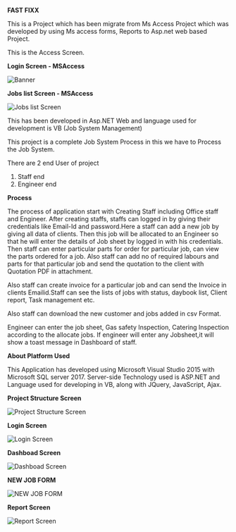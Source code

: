 
<b>FAST FIXX</b>

This is a Project which has been migrate from Ms Access Project which was developed by using Ms access forms, Reports to Asp.net  web based Project.

This is the Access Screen.

<b>Login Screen - MSAccess</b>
  
  ![Banner](https://github.com/rajibsahani29/MSAccess-.Net-Migration/blob/master/AcessLogin.png?raw=true "Banner")

<b>Jobs list Screen - MSAccess</b>
  
![Jobs list Screen](https://github.com/rajibsahani29/MSAccess-.Net-Migration/blob/master/AcessJoblist.png?raw=true "Jobs list Screen")

This has been developed in Asp.NET Web and language used for development is VB (Job System Management)

This project is a complete Job System Process in this we have to Process the Job System.

There are 2 end User of project
1.	Staff end
2.	Engineer end

<b>Process</b>
  
The process of application start with Creating Staff including Office staff and Engineer. After creating staffs, staffs can logged in by giving their credentials like Email-Id and password.Here a staff can add a new job by giving all data of clients. Then this job will be allocated to an Engineer so that he will enter the details of Job sheet by logged in with his credentials. Then staff can enter particular parts for order for particular job, can view the parts ordered for a job. Also staff can add no of required labours and parts for that particular job and send the quotation to the client with Quotation PDF in attachment.

Also staff can create invoice for a particular job and can send the Invoice in clients Emailid.Staff can see the lists of jobs with status, daybook list, Client report, Task management etc.

Also staff can download the new customer and jobs added in csv Format.

Engineer can enter the job sheet, Gas safety Inspection, Catering Inspection according to the allocate jobs. If engineer will enter any Jobsheet,it will show a toast message in Dashboard of staff.

<b>About Platform Used</b>

This Application has developed using Microsoft Visual Studio 2015 with Microsoft SQL server 2017. Server-side Technology used is ASP.NET and Language used for developing in VB, along with JQuery, JavaScript, Ajax.


<b>Project Structure Screen</b>

![Project Structure Screen](https://github.com/rajibsahani29/MSAccess-.Net-Migration/blob/master/2.png?raw=true "Project Structure Screen")

<b>Login Screen</b>

![Login Screen](https://github.com/rajibsahani29/MSAccess-.Net-Migration/blob/master/1.png?raw=true "Login Screen")

<b>Dashboad Screen</b>

![Dashboad Screen](https://github.com/rajibsahani29/MSAccess-.Net-Migration/blob/master/4.png?raw=true "Dashboad Screen")


<b>NEW JOB FORM</b>

![NEW JOB FORM](https://github.com/rajibsahani29/MSAccess-.Net-Migration/blob/master/5.png?raw=true "NEW JOB FORM")

<b>Report Screen</b>

![Report Screen](https://github.com/rajibsahani29/MSAccess-.Net-Migration/blob/master/6.png?raw=true "Report Screen")

